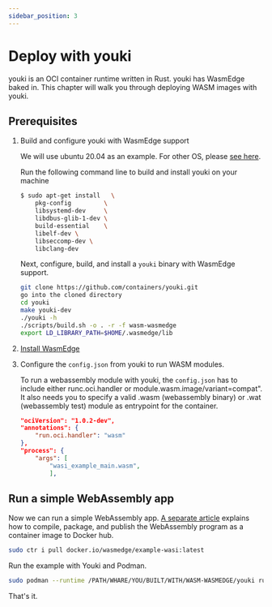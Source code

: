 ```yaml
---
sidebar_position: 3
---
```


# Deploy with youki

youki is an OCI container runtime written in Rust. youki has WasmEdge baked in. This chapter will walk you through deploying WASM images with youki.

## Prerequisites

1. Build and configure youki with WasmEdge support

   We will use ubuntu 20.04 as an example. For other OS, please [see here](https://containers.github.io/youki/user/basic_setup.html).

   Run the following command line to build and install youki on your machine

   ```bash
   $ sudo apt-get install   \
       pkg-config         \
       libsystemd-dev     \
       libdbus-glib-1-dev \
       build-essential    \
       libelf-dev \
       libseccomp-dev \
       libclang-dev
   ```

   Next, configure, build, and install a `youki` binary with WasmEdge support.

   ```bash
   git clone https://github.com/containers/youki.git
   go into the cloned directory
   cd youki
   make youki-dev
   ./youki -h
   ./scripts/build.sh -o . -r -f wasm-wasmedge
   export LD_LIBRARY_PATH=$HOME/.wasmedge/lib
   ```

2. [Install WasmEdge](../../../start/install.md#install)

3. Configure the `config.json` from youki to run WASM modules.

   To run a webassembly module with youki, the `config.json` has to include either runc.oci.handler or module.wasm.image/variant=compat". It also needs you to specify a valid .wasm (webassembly binary) or .wat (webassembly test) module as entrypoint for the container.

   ```json
   "ociVersion": "1.0.2-dev",
   "annotations": {
       "run.oci.handler": "wasm"
   },
   "process": {
       "args": [
           "wasi_example_main.wasm",
           ],
   ```

## Run a simple WebAssembly app

Now we can run a simple WebAssembly app. [A separate article](https://github.com/second-state/wasmedge-containers-examples/blob/main/simple_wasi_app.md) explains how to compile, package, and publish the WebAssembly program as a container image to Docker hub.

```bash
sudo ctr i pull docker.io/wasmedge/example-wasi:latest
```

Run the example with Youki and Podman.

```bash
sudo podman --runtime /PATH/WHARE/YOU/BUILT/WITH/WASM-WASMEDGE/youki run /wasi_example_main.wasm 50000000
```

That's it.
